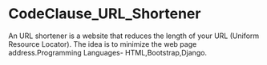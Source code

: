 # CodeClause_URL_Shortener
An URL shortener is a website that reduces the length of your URL (Uniform Resource Locator). The idea is to minimize the web page address.Programming Languages- HTML,Bootstrap,Django. 
